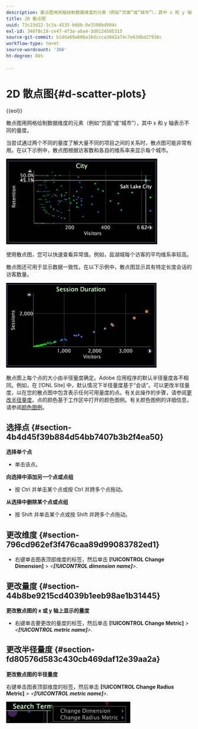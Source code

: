 ```yaml
---
description: 散点图用网格绘制数据维度的元素（例如“页面”或“城市”），其中 x 和 y 轴表示不同的量度。
title: 2D 散点图
uuid: 73c23d22-3c3a-4535-b66b-0e3508bd904c
exl-id: 340f8c18-ce47-4f3a-aba4-3d6124505313
source-git-commit: b1dda69a606a16dccca30d2a74c7e63dbd27936c
workflow-type: tm+mt
source-wordcount: '366'
ht-degree: 86%

---
```


# 2D 散点图{#d-scatter-plots}

{{eol}}

散点图用网格绘制数据维度的元素（例如“页面”或“城市”），其中 x 和 y 轴表示不同的量度。

当尝试通过两个不同的量度了解大量不同的项目之间的关系时，散点图可能非常有用。在以下示例中，散点图根据访客数和各自的维系率来显示每个城市。

![](assets/vis_ScatterPlot_City.png)

使用散点图，您可以快速查看异常值。例如，盐湖城每个访客的平均维系率较高。

散点图还可用于显示数据一致性。在以下示例中，散点图显示具有特定长度会话的访客数量。

![](assets/vis_ScatterPlot_SessionDuration.png)

散点图上每个点的大小由半径量度确定。Adobe 应用程序的默认半径量度各不相同。例如，在 [!DNL Site] 中，默认情况下半径量度基于“会话”。可以更改半径量度，以在您的散点图中包含表示任何可用量度的点。有关此操作的步骤，请参阅[更改半径量度](../../../home/c-get-started/c-analysis-vis/c-scat-plots.md#section-fd80576d583c430cb469daf12e39aa2a)。点的颜色基于工作区中打开的颜色图例。有关颜色图例的详细信息，请参阅[颜色图例](../../../home/c-get-started/c-analysis-vis/c-legends/c-color-leg.md#concept-f84d51dc0d6547f981d0642fc2d01358)。

## 选择点 {#section-4b4d45f39b884d54bb7407b3b2f4ea50}

**选择单个点**

* 单击该点。

**向选择中添加另一个点或点组**

* 按 Ctrl 并单击某个点或按 Ctrl 并跨多个点拖动。

**从选择中删除某个点或点组**

* 按 Shift 并单击某个点或按 Shift 并跨多个点拖动。

## 更改维度 {#section-796cd962ef3f476caa89d99083782ed1}

* 右键单击图表顶部维度的标签，然后单击 **[!UICONTROL Change Dimension]** > *&lt;**[!UICONTROL dimension name]**>*.

## 更改量度 {#section-44b8be9215cd4039b1eeb98ae1b31445}

**更改散点图的 x 或 y 轴上显示的量度**

* 右键单击要更改的量度的标签，然后单击 **[!UICONTROL Change Metric]** > *&lt;**[!UICONTROL metric name]**>*.

## 更改半径量度 {#section-fd80576d583c430cb469daf12e39aa2a}

**更改散点图的半径量度**

右键单击图表顶部维度的标签，然后单击 **[!UICONTROL Change Radius Metric]** > *&lt;**[!UICONTROL metric name]**>*.

![](assets/mnu_ScatterPlot_Change.png)

